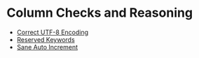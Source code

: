 # Column Checks and Reasoning

* [Correct UTF-8 Encoding](correct_utf8_encoding)
* [Reserved Keywords](reserved_keywords)
* [Sane Auto Increment](sane_auto_increment)